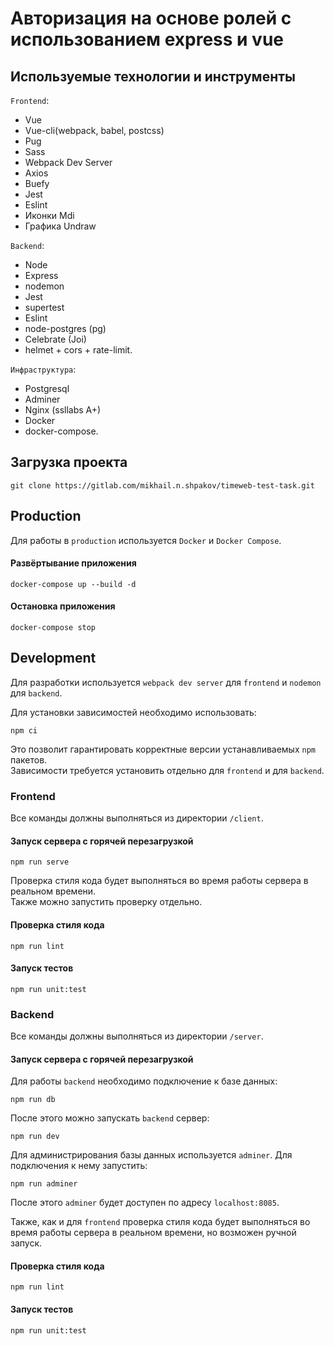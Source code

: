 # Авторизация на основе ролей с использованием express и vue

## Используемые технологии и инструменты
`Frontend`:
- Vue
- Vue-cli(webpack, babel, postcss)
- Pug
- Sass
- Webpack Dev Server
- Axios
- Buefy
- Jest
- Eslint
- Иконки Mdi
- Графика Undraw

`Backend`:
- Node
- Express
- nodemon
- Jest
- supertest
- Eslint
- node-postgres (pg)
- Celebrate (Joi)
- helmet + cors + rate-limit.

`Инфраструктура`:
- Postgresql
- Adminer
- Nginx (ssllabs A+)
- Docker
- docker-compose.

## Загрузка проекта
```
git clone https://gitlab.com/mikhail.n.shpakov/timeweb-test-task.git
```

## Production

Для работы в `production` используется `Docker` и `Docker Compose`.

#### Развёртывание приложения
```
docker-compose up --build -d
```

#### Остановка приложения
```
docker-compose stop
```

## Development

Для разработки используется `webpack dev server` для `frontend` и `nodemon` для `backend`. 

Для установки зависимостей необходимо использовать:

```
npm ci
```

Это позволит гарантировать корректные версии устанавливаемых `npm` пакетов.  
Зависимости требуется установить отдельно для `frontend` и для `backend`.

### Frontend

Вcе команды должны выполняться из директории `/client`.

#### Запуск сервера с горячей перезагрузкой
```
npm run serve
```

Проверка стиля кода будет выполняться во время работы сервера в реальном времени.  
Также можно запустить проверку отдельно.

#### Проверка стиля кода
```
npm run lint
```

#### Запуск тестов
```
npm run unit:test
```

### Backend

Вcе команды должны выполняться из директории `/server`.


#### Запуск сервера с горячей перезагрузкой

Для работы `backend` необходимо подключение к базе данных:

```
npm run db
```

После этого можно запускать `backend` сервер:
```
npm run dev
```

Для администрирования базы данных используется `adminer`. Для подключения к нему запустить:
```
npm run adminer
```

После этого `adminer` будет доступен по адресу `localhost:8085`.

Также, как и для `frontend` проверка стиля кода будет выполняться во время работы сервера в реальном времени,
но возможен ручной запуск.  

#### Проверка стиля кода
```
npm run lint
```

#### Запуск тестов
```
npm run unit:test
```
